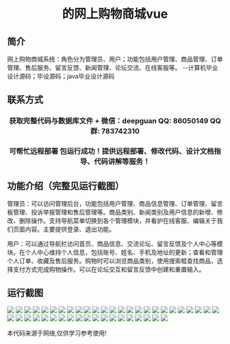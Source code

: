 <p><h1 align="center">的网上购物商城vue</h1></p>

## 简介
网上购物商城系统：角色分为管理员、用户；功能包括用户管理、商品管理、订单管理、售后服务、留言反馈、新闻管理、论坛交流、在线客服等。    --计算机毕业设计源码；毕设源码；java毕业设计源码


## 联系方式
<p><h3 align="center">获取完整代码与数据库文件 + 微信：deepguan QQ: 86050149 QQ群: 783742310</h3></p>
<p><h3 align="center">可帮忙远程部署 包运行成功！提供远程部署、修改代码、设计文档指导、代码讲解等服务！</h3></p>

## 功能介绍（完整见运行截图）
管理员：可以访问管理后台，功能包括用户管理、商品信息管理、订单管理、留言板管理、投诉举报管理和售后管理等。商品类别、新闻类别及用户信息的新增、修改、删除操作。支持导航菜单切换到各个管理模块，并看护在线客服、编辑关于我们页面内容。主要提供登录、退出功能。

用户：可以通过导航栏访问首页、商品信息、交流论坛、留言反馈及个人中心等模块。在个人中心维持个人信息，包括账号、姓名、手机及地址的更新；查看和管理个人订单、收藏及售后服务。购物时可以浏览商品类别，使用搜索框查找商品，选择支付方式完成购物操作。可以在论坛交互和留言反馈中创建和重置输入。


## 运行截图
![](img/001.jpg)
![](img/002.jpg)
![](img/003.jpg)
![](img/004.jpg)
![](img/005.jpg)
![](img/006.jpg)
![](img/007.jpg)
![](img/008.jpg)
![](img/009.jpg)
![](img/010.jpg)
![](img/011.jpg)
![](img/012.jpg)
![](img/013.jpg)
![](img/014.jpg)
![](img/015.jpg)
![](img/016.jpg)
![](img/017.jpg)
![](img/018.jpg)
![](img/019.jpg)
![](img/020.jpg)
![](img/021.jpg)
![](img/022.jpg)
![](img/023.jpg)
![](img/024.jpg)
![](img/025.jpg)
![](img/026.jpg)
![](img/027.jpg)
![](img/028.jpg)
![](img/029.jpg)
![](img/030.jpg)
![](img/031.jpg)
![](img/032.jpg)
![](img/033.jpg)
![](img/034.jpg)
![](img/035.jpg)
![](img/036.jpg)
![](img/037.jpg)
![](img/038.jpg)
![](img/039.jpg)
![](img/040.jpg)
![](img/041.jpg)
![](img/042.jpg)
![](img/043.jpg)
![](img/044.jpg)

<p>本代码来源于网络,仅供学习参考使用!</p>
